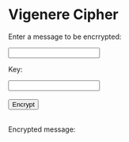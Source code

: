 <style>
  @import url('https://fonts.googleapis.com/css2?family=Dosis&display=swap');
</style>
<html>
<head>
    <title>Vigenere Cipher</title>
</head>
<body>
<h1>Vigenere Cipher</h1>

<p>Enter a message to be encrrypted:</p>
    <input type="text" id="message">
    <p>Key:</p>
    <input type="text" id="key">
    <br>
    <br>
    <button onclick="encrypt()">Encrypt</button>
    <br>
    <br>
    <p>Encrypted message:</p>
    <p id="encrypted"></p>
<!-- Include the JavaScript file -->
<script>
function encrypt{
    var message = document.getElementById("message").value;
    var key = parseInt(document.getElementById("key").value);
  var cypher = "";
  for(var i = 0, j = 0; i < message.length; i++){
    var currentLetter = message[i];
     if(isUpperCase(currentLetter)){
      var upperLetter = ((currentLetter.charCodeAt() - 65) + (key[j%key.length].toUpperCase().charCodeAt() - 65)) % 26;
      cypher += String.fromCharCode(upperLetter+65);
      j++;
    }else if(isLowerCase(currentLetter)){
      var lowerLetter = ((currentLetter.charCodeAt() - 97) + (key[j%key.length].toLowerCase().charCodeAt() - 97)) % 26;
      cypher += String.fromCharCode(lowerLetter+97);
      j++;
    }else{
      cypher += currentLetter;
    }
  }
  document.getElementById("encrypted").innerHTML = cypher;
};

</script>
</body>
</html>